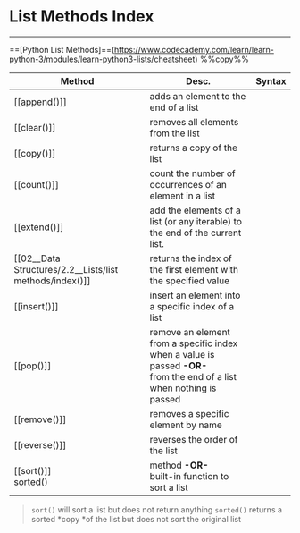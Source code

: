 # List Methods Index
---

==[Python List Methods]==(https://www.codecademy.com/learn/learn-python-3/modules/learn-python3-lists/cheatsheet) %%copy%%

| Method                    | Desc.                                                                                                                       | Syntax |
| ------------------------- | --------------------------------------------------------------------------------------------------------------------------- | ------ |
| [[append()]]              | adds an element to the end of a list                                                                                        |        |
| [[clear()]]               | removes all elements from the list                                                                                          |        |
| [[copy()]]                | returns a copy of the list                                                                                                  |        |
| [[count()]]               | count the number of occurrences of an element in a list                                                                     |        |
| [[extend()]]              | add the elements of a list (or any iterable) to the end of the current list.                                                |        |
| [[02__Data Structures/2.2__Lists/list methods/index()]]               | returns the index of the first element with the specified value                                                             |        |
| [[insert()]]              | insert an element into a specific index of a list                                                                           |        |
| [[pop()]]                 | remove an element from a specific index when a value is passed **-OR-** </br> from the end of a list when nothing is passed |        |
| [[remove()]]              | removes a specific element by name                                                                                          |        |
| [[reverse()]]             | reverses the order of the list                                                                                              |        |
| [[sort()]] </br> sorted() | method **-OR-** </br> built-in function to sort a list                                                                      |        |

> `sort()` will sort a list but does not return anything
> `sorted()` returns a sorted *copy *of the list but does not sort the original list



<br>
